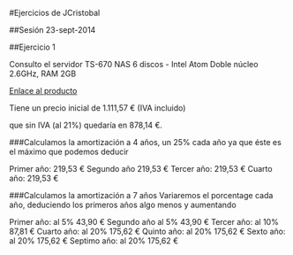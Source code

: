 #Ejercicios de JCristobal


##Sesión 23-sept-2014

##Ejercicio 1

Consulto el servidor TS-670 NAS 6 discos - Intel Atom Doble núcleo 2.6GHz, RAM 2GB

[Enlace al producto](http://qloudea.com/catalog/product/view/id/2481?gclid=CjwKEAjwhqShBRDS95LciqqaonISJADj1rgaQfhaESZeoiISz-U8dcOQ74W02TrdbISaoKDFUQjPLBoCjHfw_wcB)

Tiene un precio inicial de 1.111,57 € (IVA incluido)

que sin IVA (al 21%) quedaría en 878,14 €.

###Calculamos la amortización a 4 años, un 25% cada año ya que éste es el máximo que podemos deducir

Primer año:  219,53 €
Segundo año  219,53 €
Tercer año:  219,53 €
Cuarto año:  219,53 €


###Calculamos la amortización a 7 años
Variaremos el porcentage cada año, deduciendo los primeros años algo menos y aumentando

Primer año: al 5%  43,90 €
Segundo año al 5% 43,90 €
Tercer año:  al 10%  87,81 €
Cuarto año:  al 20%  175,62 €
Quinto año:  al 20%  175,62 €
Sexto año:  al 20%   175,62 €
Septimo año:  al 20%  175,62 €



